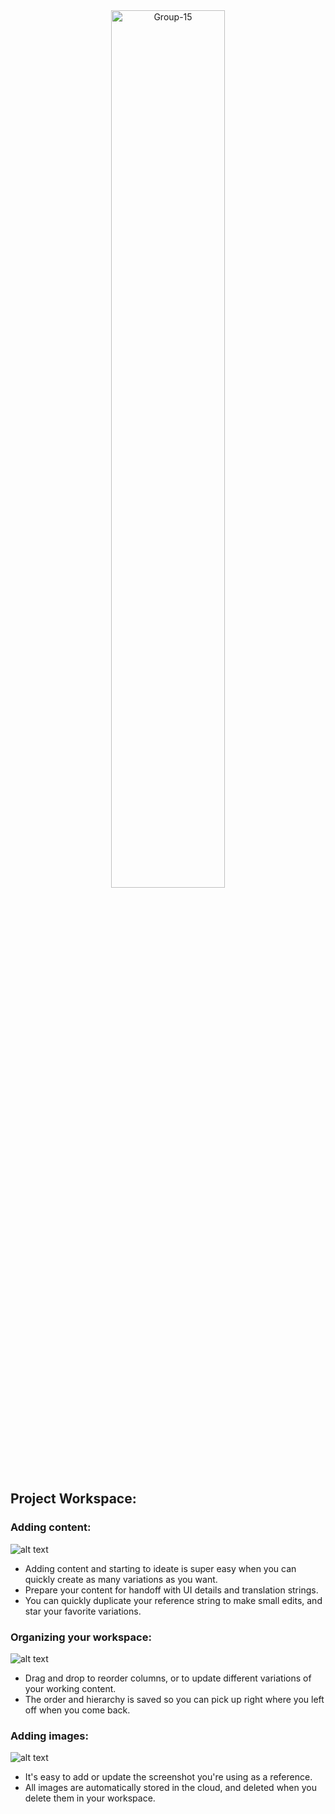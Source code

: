 <div align="center"><img src="https://i.ibb.co/mRwnq6P/Group-35-1.png" alt="Group-15" border="0" width="60%"/> </div>

## Project Workspace:

### Adding content:
![alt text](http://g.recordit.co/ikkBkLP4jG.gif)
- Adding content and starting to ideate is super easy when you can quickly create as many variations as you want.
- Prepare your content for handoff with UI details and translation strings.
- You can quickly duplicate your reference string to make small edits, and star your favorite variations. 

### Organizing your workspace:
![alt text](http://g.recordit.co/oy3lyHdEVK.gif)
- Drag and drop to reorder columns, or to update different variations of your working content.
- The order and hierarchy is saved so you can pick up right where you left off when you come back.

### Adding images:
![alt text](http://g.recordit.co/gix8nXmn8j.gif)
- It's easy to add or update the screenshot you're using as a reference.
- All images are automatically stored in the cloud, and deleted when you delete them in your workspace.



